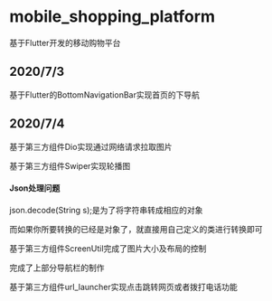 # mobile_shopping_platform

基于Flutter开发的移动购物平台

## 2020/7/3
基于Flutter的BottomNavigationBar实现首页的下导航

## 2020/7/4

基于第三方组件Dio实现通过网络请求拉取图片

基于第三方组件Swiper实现轮播图

#### Json处理问题

json.decode(String s);是为了将字符串转成相应的对象

而如果你所要转换的已经是对象了，就直接用自己定义的类进行转换即可

基于第三方组件ScreenUtil完成了图片大小及布局的控制

完成了上部分导航栏的制作

基于第三方组件url_launcher实现点击跳转网页或者拨打电话功能